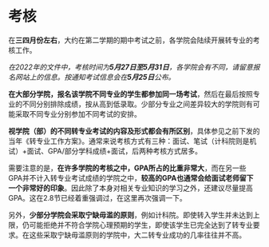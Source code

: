 # 考核

在**三四月份左右**，大约在第二学期的期中考试之前，各学院会陆续开展转专业的考核工作。

*在2022年的文件中，考核时间为**5月27日至5月31日**，各学院会有不同，请留意报名网站上的信息。按通知考试信息会在**5月25日**公布。*

**在大部分学院，报名该学院不同专业的学生都参加同一场考试**，然后在最后按照专业的不同分别排除成绩，按从高到低录取。少部分专业之间差异较大的学院则有可能采取不同专业分别参加不同考试的安排。

**视学院（部）的不同转专业考试的内容及形式都会有所区别**，具体参见之前下发的当年《转专业工作方案》。通常来说考核方式有三种：面试、笔试（计科院则是机试）+面试、GPA/部分学科成绩+面试，后两种考核方式居多。

需要注意的是，**在许多学院的考核之中，GPA所占的比重非常大**，而在另一些GPA并不计入转专业考试成绩的学院之中，**较高的GPA也通常会给面试老师留下一个非常好的印象**。因此除了本身对相关专业知识的学习之外，还建议尽量提高GPA。这在2.8节已经着重强调过，在这里再次强调一下。

另外，**少部分学院会采取宁缺毋滥的原则**，例如计科院。即使转入学生并未达到上限，仍可能拒绝并不符合学院心理预期的学生，即使该学生已完全达到了转专业要求。在这些采取宁缺毋滥原则的学院中，大二转专业成功的几率往往并不高。